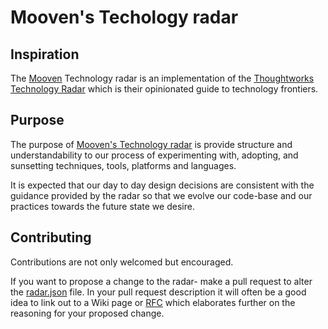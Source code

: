 # Mooven's Techology radar

## Inspiration

The [Mooven](https://www.mooven.com) Technology radar is an implementation of the [Thoughtworks Technology Radar](https://www.thoughtworks.com/radar) which is their opinionated guide to technology frontiers.

## Purpose

The purpose of [Mooven's Technology radar](https://radar.thoughtworks.com/?sheetId=https://raw.githubusercontent.com/MoovenHQ/tech-radar/main/radar.json) is provide structure and understandability to our process of experimenting with, adopting, and sunsetting techniques, tools, platforms and languages.

It is expected that our day to day design decisions are consistent with the guidance provided by the radar so that we evolve our code-base and our practices towards the future state we desire.

## Contributing

Contributions are not only welcomed but encouraged.

If you want to propose a change to the radar- make a pull request to alter the [radar.json](radar.json) file. In your pull request description it will often be a good idea to link out to a Wiki page or [RFC](https://mooven.atlassian.net/wiki/spaces/~973753697/blog/2021/10/20/1711800323/Lightweight+RFCs) which elaborates further on the reasoning for your proposed change.
